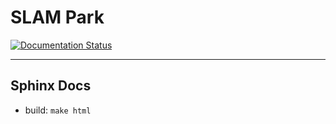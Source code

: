 # SLAM Park

[![Documentation Status](https://readthedocs.org/projects/slam-park-cg/badge/?version=latest)](https://slam-park-cg.readthedocs.io/en/latest/?badge=latest)

-----

## Sphinx Docs

* build: `make html`
